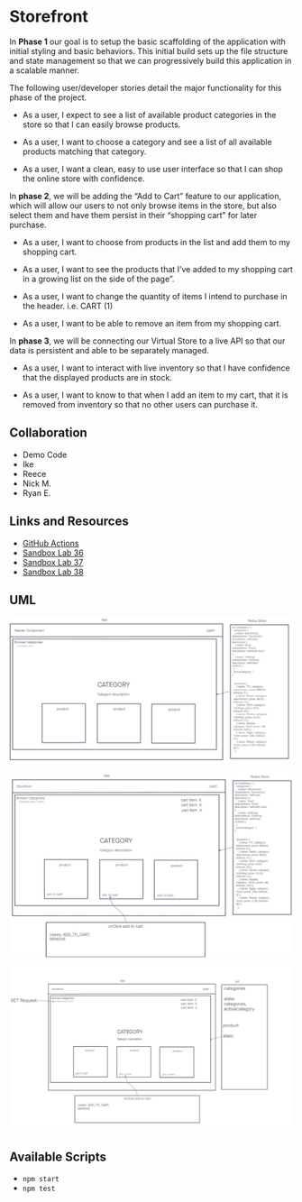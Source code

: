 # Storefront

In **Phase 1** our goal is to setup the basic scaffolding of the application with initial styling and basic behaviors. This initial build sets up the file structure and state management so that we can progressively build this application in a scalable manner.

The following user/developer stories detail the major functionality for this phase of the project.

- As a user, I expect to see a list of available product categories in the store so that I can easily browse products.

- As a user, I want to choose a category and see a list of all available products matching that category.

- As a user, I want a clean, easy to use user interface so that I can shop the online store with confidence.

In **phase 2**, we will be adding the “Add to Cart” feature to our application, which will allow our users to not only browse items in the store, but also select them and have them persist in their “shopping cart” for later purchase.

- As a user, I want to choose from products in the list and add them to my shopping cart.

- As a user, I want to see the products that I’ve added to my shopping cart in a growing list on the side of the page”.

- As a user, I want to change the quantity of items I intend to purchase in the header. i.e. CART (1)

- As a user, I want to be able to remove an item from my shopping cart.

In **phase 3**, we will be connecting our Virtual Store to a live API so that our data is persistent and able to be separately managed.

- As a user, I want to interact with live inventory so that I have confidence that the displayed products are in stock.

- As a user, I want to know to that when I add an item to my cart, that it is removed from inventory so that no other users can purchase it.

## Collaboration

- Demo Code
- Ike
- Reece
- Nick M.
- Ryan E.

## Links and Resources

- [GitHub Actions](https://github.com/KaedenOC/storefront/actions)
- [Sandbox Lab 36](https://codesandbox.io/p/github/KaedenOC/storefront/redux2?layout=%257B%2522sidebarPanel%2522%253A%2522EXPLORER%2522%252C%2522rootPanelGroup%2522%253A%257B%2522direction%2522%253A%2522horizontal%2522%252C%2522type%2522%253A%2522PANEL_GROUP%2522%252C%2522id%2522%253A%2522ROOT_LAYOUT%2522%252C%2522panels%2522%253A%255B%257B%2522type%2522%253A%2522PANEL_GROUP%2522%252C%2522direction%2522%253A%2522horizontal%2522%252C%2522id%2522%253A%2522EDITOR%2522%252C%2522panels%2522%253A%255B%257B%2522type%2522%253A%2522PANEL%2522%252C%2522panelType%2522%253A%2522TABS%2522%252C%2522id%2522%253A%2522cljswmld400sf356m0y1cmxud%2522%257D%255D%252C%2522sizes%2522%253A%255B100%255D%257D%252C%257B%2522type%2522%253A%2522PANEL_GROUP%2522%252C%2522direction%2522%253A%2522horizontal%2522%252C%2522id%2522%253A%2522DEVTOOLS%2522%252C%2522panels%2522%253A%255B%257B%2522type%2522%253A%2522PANEL%2522%252C%2522panelType%2522%253A%2522TABS%2522%252C%2522id%2522%253A%2522cljswmld400sh356mc24st7ry%2522%257D%255D%252C%2522sizes%2522%253A%255B100%255D%257D%255D%252C%2522sizes%2522%253A%255B50%252C50%255D%257D%252C%2522tabbedPanels%2522%253A%257B%2522cljswmld400sf356m0y1cmxud%2522%253A%257B%2522tabs%2522%253A%255B%257B%2522id%2522%253A%2522cljswmld400se356mew8dlp7f%2522%252C%2522mode%2522%253A%2522permanent%2522%252C%2522type%2522%253A%2522FILE%2522%252C%2522filepath%2522%253A%2522%252FREADME.md%2522%257D%255D%252C%2522id%2522%253A%2522cljswmld400sf356m0y1cmxud%2522%252C%2522activeTabId%2522%253A%2522cljswmld400se356mew8dlp7f%2522%257D%252C%2522cljswmld400sh356mc24st7ry%2522%253A%257B%2522tabs%2522%253A%255B%257B%2522id%2522%253A%2522cljswmld400sg356mc3yxaa56%2522%252C%2522mode%2522%253A%2522permanent%2522%252C%2522type%2522%253A%2522TASK_PORT%2522%252C%2522taskId%2522%253A%2522dev%2522%252C%2522port%2522%253A5173%252C%2522path%2522%253A%2522%252F%2522%257D%255D%252C%2522id%2522%253A%2522cljswmld400sh356mc24st7ry%2522%252C%2522activeTabId%2522%253A%2522cljswmld400sg356mc3yxaa56%2522%257D%257D%252C%2522showDevtools%2522%253Atrue%252C%2522showSidebar%2522%253Atrue%252C%2522sidebarPanelSize%2522%253A15%257D)
- [Sandbox Lab 37](https://codesandbox.io/p/github/KaedenOC/storefront/combined-reducers?layout=%257B%2522sidebarPanel%2522%253A%2522EXPLORER%2522%252C%2522rootPanelGroup%2522%253A%257B%2522direction%2522%253A%2522horizontal%2522%252C%2522type%2522%253A%2522PANEL_GROUP%2522%252C%2522id%2522%253A%2522ROOT_LAYOUT%2522%252C%2522panels%2522%253A%255B%257B%2522type%2522%253A%2522PANEL_GROUP%2522%252C%2522direction%2522%253A%2522horizontal%2522%252C%2522id%2522%253A%2522EDITOR%2522%252C%2522panels%2522%253A%255B%257B%2522type%2522%253A%2522PANEL%2522%252C%2522panelType%2522%253A%2522TABS%2522%252C%2522id%2522%253A%2522cljw65vga00p7356pmncjn63u%2522%257D%255D%252C%2522sizes%2522%253A%255B100%255D%257D%252C%257B%2522type%2522%253A%2522PANEL_GROUP%2522%252C%2522direction%2522%253A%2522horizontal%2522%252C%2522id%2522%253A%2522DEVTOOLS%2522%252C%2522panels%2522%253A%255B%257B%2522type%2522%253A%2522PANEL%2522%252C%2522panelType%2522%253A%2522TABS%2522%252C%2522id%2522%253A%2522cljw65vga00p9356ppjqcgd1o%2522%257D%255D%252C%2522sizes%2522%253A%255B100%255D%257D%255D%252C%2522sizes%2522%253A%255B50%252C50%255D%257D%252C%2522tabbedPanels%2522%253A%257B%2522cljw65vga00p7356pmncjn63u%2522%253A%257B%2522tabs%2522%253A%255B%257B%2522id%2522%253A%2522cljw65vga00p6356p3rli04as%2522%252C%2522mode%2522%253A%2522permanent%2522%252C%2522type%2522%253A%2522FILE%2522%252C%2522filepath%2522%253A%2522%252FREADME.md%2522%257D%255D%252C%2522id%2522%253A%2522cljw65vga00p7356pmncjn63u%2522%252C%2522activeTabId%2522%253A%2522cljw65vga00p6356p3rli04as%2522%257D%252C%2522cljw65vga00p9356ppjqcgd1o%2522%253A%257B%2522tabs%2522%253A%255B%257B%2522id%2522%253A%2522cljw65vga00p8356p2sq4083q%2522%252C%2522mode%2522%253A%2522permanent%2522%252C%2522type%2522%253A%2522TASK_PORT%2522%252C%2522taskId%2522%253A%2522dev%2522%252C%2522port%2522%253A5173%252C%2522path%2522%253A%2522%252F%2522%257D%255D%252C%2522id%2522%253A%2522cljw65vga00p9356ppjqcgd1o%2522%252C%2522activeTabId%2522%253A%2522cljw65vga00p8356p2sq4083q%2522%257D%257D%252C%2522showDevtools%2522%253Atrue%252C%2522showSidebar%2522%253Atrue%252C%2522sidebarPanelSize%2522%253A15%257D)
- [Sandbox Lab 38]()

## UML

![UML36](./assets/uml36.jpg)

![UML37](./assets/uml37.jpg)

![UML38](./assets/uml38.jpg)

## Available Scripts

- `npm start`
- `npm test`
